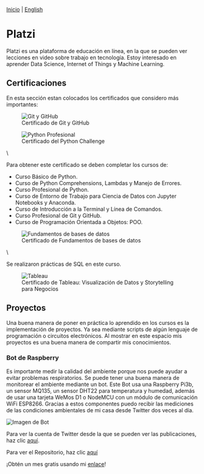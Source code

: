 [Inicio](indexesp.md) | [English](platzi.md)
# Platzi

Platzi es una plataforma de educación en línea, en la que se pueden ver lecciones en video sobre trabajo en tecnología. Estoy interesado en aprender Data Science, Internet of Things y Machine Learning.

## Certificaciones

En esta sección estan colocados los certificados que considero más importantes:

<figure>
  <img
  src="https://imgur.com/8QPRgM8.jpg"
  alt="Git y GitHub">
  <figcaption>Certificado de Git y GitHub
  </figcaption>
</figure>

<figure>
  <img
  src="https://imgur.com/AVQxd6V.jpg"
  alt="Python Profesional">
  <figcaption>Certificado del Python Challenge
  </figcaption>
</figure>
\
<p>Para obtener este certificado se deben completar los cursos de:</p>

- Curso Básico de Python.
- Curso de Python Comprehensions, Lambdas y Manejo de Errores.
- Curso Profesional de Python.
- Curso de Entorno de Trabajo para Ciencia de Datos con Jupyter Notebooks y Anaconda.
- Curso de Introducción a la Terminal y Línea de Comandos.
- Curso Profesional de Git y GitHub.
- Curso de Programación Orientada a Objetos: POO.

<figure>
  <img
  src="https://imgur.com/SvRYV90.jpg"
  alt="Fundamentos de bases de datos">
  <figcaption>Certificado de Fundamentos de bases de datos
  </figcaption>
</figure>
\
<p>Se realizaron prácticas de SQL en este curso.</p>

<figure>
  <img
  src="https://imgur.com/8CLVdVc.jpg"
  alt="Tableau">
  <figcaption>Certificado de Tableau: Visualización de Datos y Storytelling para Negocios
  </figcaption>
</figure>

## Proyectos

Una buena manera de poner en práctica lo aprendido en los cursos es la implementación de proyectos. Ya sea mediante scripts de algún lenguaje de programación o circuitos electrónicos. Al mostrar en este espacio mis proyectos es una buena manera de compartir mis conocimientos.

### Bot de Raspberry

Es importante medir la calidad del ambiente porque nos puede ayudar a evitar problemas respiratorios. Se puede tener una buena manera de monitorear el ambiente mediante un bot. Este Bot usa una Raspberry Pi3b, un sensor MQ135, un sensor DHT22 para temperatura y humedad, además de usar una tarjeta WeMos D1 o NodeMCU con un módulo de comunicación WiFi ESP8266. Gracias a estos componentes puedo recibir las mediciones de las condiciones ambientales de mi casa desde Twitter dos veces al día.

![Imagen de Bot](https://pbs.twimg.com/profile_banners/1330710695109857282/1606445184/1500x500)

Para ver la cuenta de Twitter desde la que se pueden ver las publicaciones, haz clic [aquí](https://twitter.com/Jaeger06_Bot).

Para ver el Repositorio, haz clic [aquí](https://github.com/DavidSA06/Raspberry) 

¡Obtén un mes gratis usando mi [enlace](https://platzi.com/r/davidsilvaa/)!